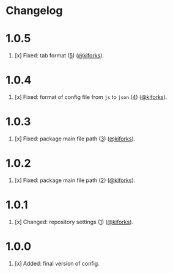 # Changelog

<a name="1.0.5"></a>
# 1.0.5

1. [x] Fixed: tab format ([5](https://github.com/kiforks/kifor-prettier-config/pull/5)) ([@kiforks](https://github.com/kiforks)).

<a name="1.0.4"></a>
# 1.0.4

1. [x] Fixed: format of config file from `js` to `json` ([4](https://github.com/kiforks/kifor-prettier-config/pull/4)) ([@kiforks](https://github.com/kiforks)).


<a name="1.0.3"></a>
# 1.0.3

1. [x] Fixed: package main file path ([3](https://github.com/kiforks/kifor-prettier-config/pull/3)) ([@kiforks](https://github.com/kiforks)).

<a name="1.0.2"></a>
# 1.0.2

1. [x] Fixed: package main file path ([2](https://github.com/kiforks/kifor-prettier-config/pull/2)) ([@kiforks](https://github.com/kiforks)).

<a name="1.0.1"></a>
# 1.0.1

1. [x] Changed: repository settings ([1](https://github.com/kiforks/kifor-prettier-config/pull/1)) ([@kiforks](https://github.com/kiforks)).


<a name="1.0.0"></a>
# 1.0.0

1. [x] Added: final version of config.
